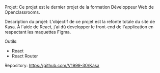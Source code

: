 Projet:
Ce projet est le dernier projet de la formation Développeur Web de Openclassrooms.

Description du projet:
L'objectif de ce projet est la refonte totale du site de Kasa. À l'aide de React, j'ai dû developper le front-end de l'application en respectant les maquettes Figma.

Outils:
- React
- React Router


Repository: 
https://github.com/V1999-30/Kasa